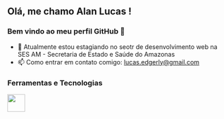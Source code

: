 ## Olá, me chamo Alan Lucas ! 
### Bem vindo ao meu perfil GitHub 👋

- 🔭 Atualmente estou estagiando no seotr de desenvolvimento web na SES AM -  Secretaria de Estado e Saúde do Amazonas
- 📫 Como entrar em contato comigo: lucas.edgerly@gmail.com

### Ferramentas e Tecnologias

<img src="https://cdn.jsdelivr.net/gh/devicons/devicon/icons/git/git-original.svg" width="40" height="40"/>
